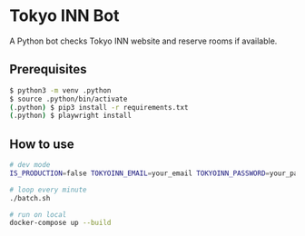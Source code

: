 # Tokyo INN Bot

A Python bot checks Tokyo INN website and reserve rooms if available.

## Prerequisites

```bash
$ python3 -m venv .python
$ source .python/bin/activate
(.python) $ pip3 install -r requirements.txt
(.python) $ playwright install
```

## How to use

```bash
# dev mode
IS_PRODUCTION=false TOKYOINN_EMAIL=your_email TOKYOINN_PASSWORD=your_password PHONE_NUMBER=your_phone python3 main.py

# loop every minute
./batch.sh

# run on local
docker-compose up --build
```
